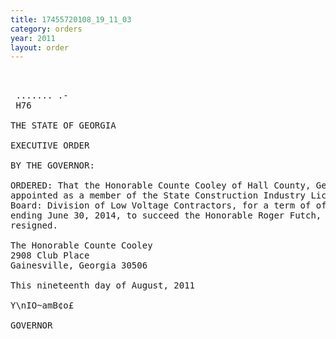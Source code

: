 ```yaml
---
title: 17455720108_19_11_03
category: orders
year: 2011
layout: order
---
```


<pre> 

 ....... .- 
 H76 

THE STATE OF GEORGIA

EXECUTIVE ORDER

BY THE GOVERNOR:

ORDERED: That the Honorable Counte Cooley of Hall County, Georgia, is
appointed as a member of the State Construction Industry Licensing
Board: Division of Low Voltage Contractors, for a term of ofﬁce
ending June 30, 2014, to succeed the Honorable Roger Futch, who
resigned.

The Honorable Counte Cooley
2908 Club Place
Gainesville, Georgia 30506

This nineteenth day of August, 2011

Y\nIO~amB¢o£

GOVERNOR

</pre>
